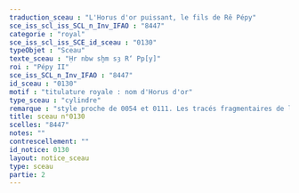 ```yaml
---
traduction_sceau : "L'Horus d'or puissant, le fils de Rê Pépy"
sce_iss_scl_iss_SCL_n_Inv_IFAO : "8447"
categorie : "royal"
sce_iss_scl_iss_SCE_id_sceau : "0130"
typeObjet : "Sceau"
texte_sceau : "Ḥr nbw sḫm sȝ R‘ Pp[y]"
roi : "Pépy II"
sce_iss_SCL_n_Inv_IFAO : "8447"
id_sceau : "0130"
motif : "titulature royale : nom d'Horus d'or"
type_sceau : "cylindre"
remarque : "style proche de 0054 et 0111. Les tracés fragmentaires de la colonne de droite font-ils partie du même sceau ?"
title: sceau n°0130
scelles: "8447"
notes: ""
contrescellement: ""
id_notice: 0130
layout: notice_sceau
type: sceau
partie: 2
---
```

